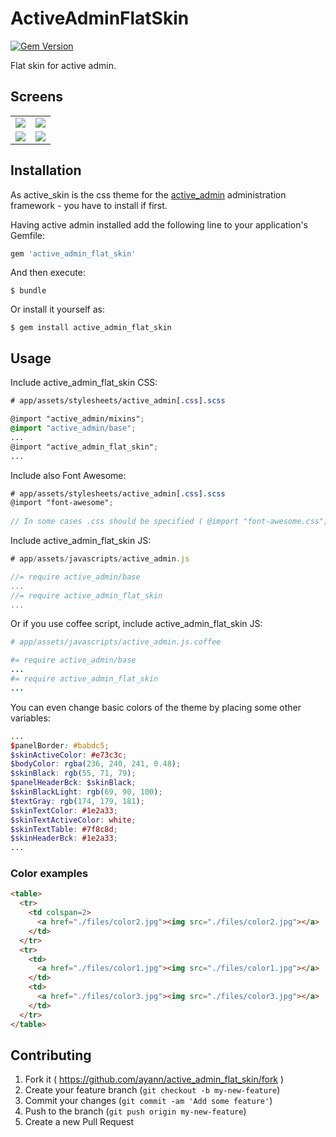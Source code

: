 # ActiveAdminFlatSkin
[![Gem Version](https://badge.fury.io/rb/active_admin_flat_skin.svg)](http://badge.fury.io/rb/active_admin_flat_skin)

Flat skin for active admin.

## Screens

<table>
  <tr>
    <td>
      <a href="./files/1.jpg"><img src="./files/1.jpg"></a>
    </td>
    <td>
      <a href="./files/2.jpg"><img src="./files/2.jpg"></a>
    </td>
  </tr>
  <tr>
    <td>
      <a href="./files/3.jpg"><img src="./files/3.jpg"></a>
    </td>
    <td>
      <a href="./files/4.jpg"><img src="./files/4.jpg"></a>
    </td>
  </tr>
</table>

## Installation

As active_skin is the css theme for the [active_admin](https://github.com/gregbell/active_admin) administration framework - you have to install if first.

Having active admin installed add the following line to your application's Gemfile:

```ruby
gem 'active_admin_flat_skin'
```

And then execute:

    $ bundle

Or install it yourself as:

    $ gem install active_admin_flat_skin


## Usage

Include active_admin_flat_skin CSS:

```scss
# app/assets/stylesheets/active_admin[.css].scss

@import "active_admin/mixins";
@import "active_admin/base";
...
@import "active_admin_flat_skin";
...
```

Include also Font Awesome:

```scss
# app/assets/stylesheets/active_admin[.css].scss
@import "font-awesome";
    
// In some cases .css should be specified ( @import "font-awesome.css"; )
```

Include active_admin_flat_skin JS:

```js
# app/assets/javascripts/active_admin.js

//= require active_admin/base
...
//= require active_admin_flat_skin
...
```

Or if you use coffee script, include active_admin_flat_skin JS:

```coffee
# app/assets/javascripts/active_admin.js.coffee

#= require active_admin/base
...
#= require active_admin_flat_skin
...
```

You can even change basic colors of the theme by placing some other variables:

```scss
...
$panelBorder: #babdc5;
$skinActiveColor: #e73c3c;
$bodyColor: rgba(236, 240, 241, 0.48);
$skinBlack: rgb(55, 71, 79);
$panelHeaderBck: $skinBlack;
$skinBlackLight: rgb(69, 90, 100);
$textGray: rgb(174, 179, 181);
$skinTextColor: #1e2a33;
$skinTextActiveColor: white;
$skinTextTable: #7f8c8d;
$skinHeaderBck: #1e2a33;
...
```


### Color examples

```html
<table>
  <tr>
    <td colspan=2>
      <a href="./files/color2.jpg"><img src="./files/color2.jpg"></a>
    </td>
  </tr>
  <tr>
    <td>
      <a href="./files/color1.jpg"><img src="./files/color1.jpg"></a>
    </td>
    <td>
      <a href="./files/color3.jpg"><img src="./files/color3.jpg"></a>
    </td>
  </tr>
</table>
```

## Contributing

1. Fork it ( https://github.com/ayann/active_admin_flat_skin/fork )
2. Create your feature branch (`git checkout -b my-new-feature`)
3. Commit your changes (`git commit -am 'Add some feature'`)
4. Push to the branch (`git push origin my-new-feature`)
5. Create a new Pull Request

